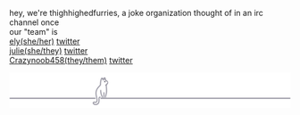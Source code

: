 

<!--

**Here are some ideas to get you started:**

🙋‍♀️ A short introduction - what is your organization all about?
🌈 Contribution guidelines - how can the community get involved?
👩‍💻 Useful resources - where can the community find your docs? Is there anything else the community should know?
🍿 Fun facts - what does your team eat for breakfast?
🧙 Remember, you can do mighty things with the power of [Markdown](https://docs.github.com/github/writing-on-github/getting-started-with-writing-and-formatting-on-github/basic-writing-and-formatting-syntax)
-->
hey, we're thighhighedfurries, a joke organization thought of in an irc channel once  
our "team" is  
[ely(she/her)](https://github.com/polygonnedpotato) [twitter](https://twitter.com/whotookelburg)  
[julie(she/they)](https://github.com/zoey-on-github) [twitter](https://twitter.com/scott_feels)  
[Crazynoob458(they/them)](https://github.com/crazynoob458) [twitter](https://twitter.com/crazynoob458)


<p align="center"><img src="https://raw.githubusercontent.com/thighhighedfurries/.github/main/gray0_ctp_on_line.svg" /></p>
